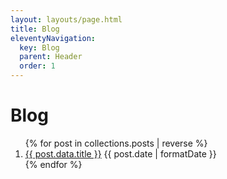```yaml
---
layout: layouts/page.html
title: Blog
eleventyNavigation:
  key: Blog
  parent: Header
  order: 1
---
```


# Blog

<ol class="flex gap-4 flex-col">
{% for post in collections.posts | reverse %}
  <li class="flex flex-col md:justify-between md:flex-wrap md:flex-row">
    <a href="{{ post.url}}">{{ post.data.title }}</a>
    <time dateTime="{{ post.date | formatDate }}" >{{ post.date | formatDate }}</time>
  </li>
{% endfor %}
</ol>
